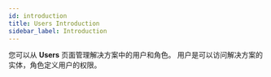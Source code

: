 ```yaml
---
id: introduction
title: Users Introduction
sidebar_label: Introduction
---
```


您可以从 **Users** 页面管理解决方案中的用户和角色。 用户是可以访问解决方案的实体，角色定义用户的权限。
